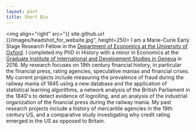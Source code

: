 ```yaml
---
layout: post
title: Short Bio
---
```

<img align="right" src="{{ site.github.url }}/images/headshot_for_website.jpg", height=250>
I am a Marie-Curie Early Stage Research Fellow in the [Department of Economics at the University of Oxford](http://www.economics.ox.ac.uk/). I completed my PhD in History with a minor in Economics at the [Graduate Institute of International and Development Studies in Geneva](http://graduateinstitute.ch) in 2016. My research focuses on 19th century financial history, in particular the financial press, rating agencies, speculative manias and financial crises. My current projects include measuring the prevalence of fraud during the railway mania of 1845 using a new database and the application of statistical learning algorithms, a network analysis of the British Parliament in the 1840's to detect evidence of logrolling, and an analysis of the industrial organization of the financial press during the railway mania. My past research projects include a history of mercantile agencies in the 19th century US, and a comparative study investigating why credit rating emerged in the US as opposed to Britain.
